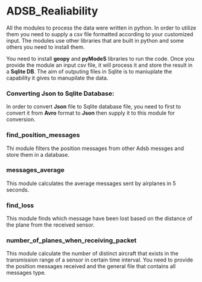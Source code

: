 # ADSB_Realiability

All the modules to process the data were written in python. In order to utilize them  you need to supply a csv file formatted according to your customized input.
The modules use other libraries that are built in python and some others you need to install them.

You need to install **geopy** and **pyModeS** libraries to run the code. 
Once you provide the module an input csv file, it will process it and store the result in a **Sqlite DB**. 
The aim of outputing files in Sqlite is to maniuplate the capability it gives to manupilate the data.

### Converting Json to Sqlite Database:


In order to convert **Json** file to Sqlite database file, you need to first to convert it from **Avro** format to **Json** then supply it to this module for conversion.

### find_position_messages

Thi module filters the position messages from other Adsb messges and store them in a database. 


### messages_average

This module calculates the average messages sent by airplanes in 5 seconds.


### find_loss

This module finds which message have been lost based on the distance of the plane from the received sensor.

### number_of_planes_when_receiving_packet

This module calculate the number of distinct aircraft that exists in the transmission range of a sensor in certain time interval.
You need to provide the position messages received and the general file that contains all messages type.




